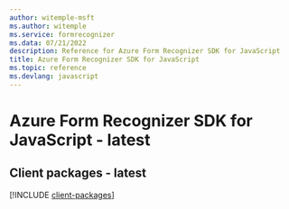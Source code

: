 ```yaml
---
author: witemple-msft
ms.author: witemple
ms.service: formrecognizer
ms.data: 07/21/2022
description: Reference for Azure Form Recognizer SDK for JavaScript
title: Azure Form Recognizer SDK for JavaScript
ms.topic: reference
ms.devlang: javascript
---
```

# Azure Form Recognizer SDK for JavaScript - latest

## Client packages - latest
[!INCLUDE [client-packages](form-recognizer-client-index.md)]